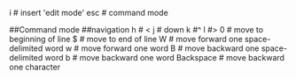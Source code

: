 i             # insert 'edit mode'
esc           # command mode

##Command mode
##navigation
h          # <
j          # down
k          #^
l          #>
0            # move to beginning of line
$            # move to end of line
W            # move forward one space-delimited word 
w            # move forward one word
B            # move backward one space-delimited word
b            # move backward one word
Backspace    # move backward one character

